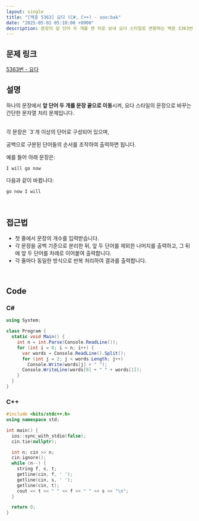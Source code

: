 ```yaml
---
layout: single
title: "[백준 5363] 요다 (C#, C++) - soo:bak"
date: "2025-05-02 05:10:00 +0900"
description: 문장의 앞 단어 두 개를 맨 뒤로 보내 요다 스타일로 변환하는 백준 5363번 요다 문제의 C# 및 C++ 풀이 및 해설
---
```


## 문제 링크
[5363번 - 요다](https://www.acmicpc.net/problem/5363)

## 설명
하나의 문장에서 **앞 단어 두 개를 문장 끝으로 이동**시켜, 요다 스타일의 문장으로 바꾸는 간단한 문자열 처리 문제입니다.

<br>
각 문장은 `3`개 이상의 단어로 구성되어 있으며,

공백으로 구분된 단어들의 순서를 조작하여 출력하면 됩니다.

예를 들어 아래 문장은:

```
I will go now
```

다음과 같이 바뀝니다:

```
go now I will
```

<br>

## 접근법

- 첫 줄에서 문장의 개수를 입력받습니다.
- 각 문장을 공백 기준으로 분리한 뒤, 앞 두 단어를 제외한 나머지를 출력하고,
  그 뒤에 앞 두 단어를 차례로 이어붙여 출력합니다.
- 각 줄마다 동일한 방식으로 반복 처리하여 결과를 출력합니다.

<br>

## Code

### C#

```csharp
using System;

class Program {
  static void Main() {
    int n = int.Parse(Console.ReadLine());
    for (int i = 0; i < n; i++) {
      var words = Console.ReadLine().Split();
      for (int j = 2; j < words.Length; j++)
        Console.Write(words[j] + " ");
      Console.WriteLine(words[0] + " " + words[1]);
    }
  }
}
```

### C++

```cpp
#include <bits/stdc++.h>
using namespace std;

int main() {
  ios::sync_with_stdio(false);
  cin.tie(nullptr);

  int n; cin >> n;
  cin.ignore();
  while (n--) {
    string f, s, t;
    getline(cin, f, ' ');
    getline(cin, s, ' ');
    getline(cin, t);
    cout << t << " " << f << " " << s << "\n";
  }

  return 0;
}
```
